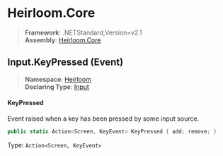 # Heirloom.Core

> **Framework**: .NETStandard,Version=v2.1  
> **Assembly**: [Heirloom.Core][0]

## Input.KeyPressed (Event)

> **Namespace**: [Heirloom][0]  
> **Declaring Type**: [Input][1]

#### KeyPressed

Event raised when a key has been pressed by some input source.

```cs
public static Action<Screen, KeyEvent> KeyPressed { add; remove; }
```

Type: `Action<Screen, KeyEvent>`

[0]: ../../../Heirloom.Core.md
[1]: ../Input.md
